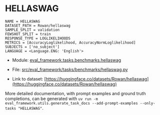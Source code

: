 # HELLASWAG

````
NAME = HELLASWAG
DATASET_PATH = Rowan/hellaswag
SAMPLE_SPLIT = validation
FEWSHOT_SPLIT = train
RESPONSE_TYPE = LOGLIKELIHOODS
METRICS = [AccuracyLoglikelihood, AccuracyNormLoglikelihood]
SUBJECTS = ['no_subject']
LANGUAGE = <Language.ENG: 'English'>
````

- Module: [eval_framework.tasks.benchmarks.hellaswag](eval_framework.tasks.benchmarks.hellaswag)

- File: [src/eval_framework/tasks/benchmarks/hellaswag.py](../../src/eval_framework/tasks/benchmarks/hellaswag.py)

- Link to dataset: [https://huggingface.co/datasets/Rowan/hellaswag](https://huggingface.co/datasets/Rowan/hellaswag)

More detailed documentation, with prompt examples and ground truth completions, can be generated with `uv run -m eval_framework.utils.generate_task_docs --add-prompt-examples --only-tasks "HELLASWAG"`.
